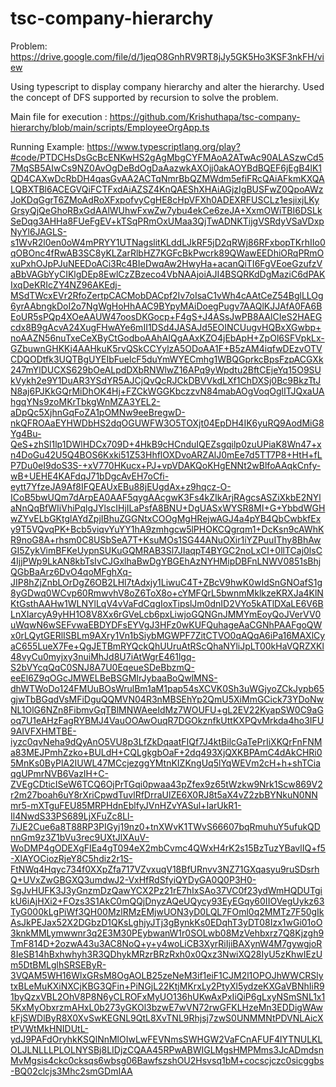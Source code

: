 # tsc-company-hierarchy

Problem: https://drive.google.com/file/d/1jeqO8GnhRV9RT8jJy5GK5Ho3KSF3nkFH/view 

Using typescript to display company hierarchy and alter the hierarchy. Used the concept of DFS supported by recursion to solve the problem.

Main file for execution : https://github.com/Krishuthapa/tsc-company-hierarchy/blob/main/scripts/EmployeeOrgApp.ts

Running Example: https://www.typescriptlang.org/play?#code/PTDCHsDsGcBcENKwHS2gAgMbgCYFMAoA2ATwAc90ALASzwCd57MqSB5AIwCs9NZ0AvOgDeBdOgDaAazwkAXOjj0akAOYBdBQEF6jEgB4lK1QD4CAXwDcRbDH4qasGvAA2ACTqNmrBbQZMWdm5efiFRcQAiAFkmKXQALQBXTBl6ACEGVQiFCTFxdAiAZSZ4KnQAEShXHAiAGjzIgBUSFwZ0QpoAWzJoKDqGgrT6ZMoAdRoXFxpofvyCgHE8cHpVFXh0ADEXRFUSCLz1esjixjLKyGrsyQjQeGhoRBxGdAAlWUhwFxwZw7ybu4ekCe6zeJA+XxmOWiTBI6DSLkSeDqg3AHHa8FUeFgEV+kTSqPRmOxUMaa3QjTwADNKTijgVSRdyVSaVDxpNyYl6JAGLS-s1WvR2l0en0oW4mPRYY1UTNagslitKLddLJkRF5jD2qRWj86RFxbopTKrhIIo0qOBOnc4fRwAB3SC8yKLZarRlbHZ7KGFcBkPwcrk89QWawEEDhiORqPRmOxuPxhOJpPJuNEEDoACi3Rc4BIeDwqAw2HwyHa+acanQiTI6FgVEoeGzufzVaBbVAGbYyCIKlgDEp8EwlCzZBzeco4VbNAAjoiAJI4BSQRKdDgMaziC6dPAKIxqDeKRIcZY4NZ96AKEdj-MSdTWcxEVr2RfoZertpCACMobDACpf2Iv7oIsaC1vWh4cAAtCeZ54BglLLOg6yrAAbngkDoI2o7NgWgHoHhAAC9BYpyMAiDoegPugv7AAQlKJJAfA0FA6BEoUR5sPQp4XOeAAUW47oosDKGocp+F4gS+J4ASsJwPB8AAlCIeS2HAEGcdx8B9gAcvA24XugFHwAYe6mII1DSd4JASAJd5EOINCUugvHQBxXGwbp+noAAZN56nuTxeCeXByCtGodboAAhAIQgAAxKZO4jEbApH+ZpOl6SFVpkLx-GZbuwnGHKKj4AAHkuK5rvQSkCCYylzA5ODoAA1F+B5zAM4iqfwDEzvOTVCDQODtfk3UQTBgUYEIbFuelcF5duYmWYECmhg1WBQGprkcBpsFzpACGXk247mYlDUCXS629bOeALpdDXbRNWlwZ16APq9yWpdtu2BftCEjeYq15O9SUkVykh2e9Y1DuAR3YSdYR5AJCjQvQcRJCkDBVVkdLXf1ChDXSj0Bc9BkzTtJN8aj6PJKkGQrMiDhOK4Hj+FZCkWGGKbczzvN84mabAOgVoqOglITJQxaUAhgqYNs9zoMKrTbkgWnMZA3YEL2-aDpQc5XjhnGqFoZA1pOMNw9eeBregwD-nkQFROAaEYHWDbHS2dqOGUWFW3O5TOXjt04EpDH4IK6yuRQ9AodMiG8Yg4Bu-QeS+zhSl1lp1DWlHDCx709D+4HkB9cHCnduIQEZsgqilp0zuUPiaK8Wn47+xn4DoGu42U5Q4BOS6Kxki51Z53HhflOXDvoARZAlJ0mEe7d5TT7P8+HtH+fLP7Du0eI9doS3S-+xV770HKucx+PJ+vpVDAKQoKHgENNt2wBlfoAAqkCnfy-wB+UEHE4KAFdqJ71bDgcAvEH7oCfi-eytt7YfzeJA9Af8IFQEAUxEBu88jEUgdAx+z9hqcz-O-ICoB5bwUQm7dArpEA0AAF5qygAAcgwK3Fs4kZIkArjRAgcsASZiXkbE2NYlaNnQqBfWIiVhiPqlgJYlscIHjILaPsfA8BNU+DgUASxWYSR8MI+G+YbbdWGHwZYvELbGKtglAYdZpjIBhuZGGNtxCOOgMgHRejwAGJ4a4pYB4QbCwbkfExy9T5VQvqPK+Bcb5viqvYuYY1hA9zmhgcw5lPHOKCQgrqm1+DcKsn9cAWhKR9noG8A+rhsm0C8USbSeA7T+KsuMOs1SG44ANuOXir1iYZPuuIThy8BhAwGI5ZykVimBFKeUypnSUKuGQMRAB3Sl7JIaqpT4BYGC2noLxCI+0llTCaj0lsC4IjjPWp9LkAN8kbTsIvCJGxlhaBwDgYBGEhAzNYHMipDBFnLNWV0851sBhjQGbBaArz6DvO4qoMFghXq-JIP8hZjZnbLOrDgZ6OB2LHl7tAdxjy1LiwuC4T+ZBcV9hwK0wIdSnGNOafS1g8yGDwq0WCvp60RmwvhV8oZ6ToX8o+cYMFQrL5bwnmMklkzeKRXJa4KlNKtGsthAAHw1WLNYlLqV4vVaFdCqgIoxTipslJm0dnID2VYo5kATlDXaLE6V6BLnXIarcyA9yHH1O8V8Xx6rGVeLcb6pxLiwjoGQNGnJMMYmEoyQoJVerVV0uWqwN6wSEFvwaEBDYDFsEYVgJ3HFz0wKUFQuhageAaCGNhPAAFgoQWx0rLQytGERlISBLm9AXry1Vn1bSiybMGWPF7ZitCTVO0qAQqA6iPa16MAXlCyaC655LueX7Fe+QgJETBmRYQckQhUUruAtRScQhaNYliJpLT00kHaVQRZXKl48vyCu0myjxy3nuiMhJd8U7iAtWgrE461lgq-S2bVYcqQqC0SNJ8A7U0EqeueSDeBbzmQ-eeEl6Z9qOGcJMWELBeBSGMIrJybaaBoQwlMNS-dhWTWoDo124FMUuBOsWrulBm1aM1pap54sXCVK0Sh3uWGjyoZCkJypb65gjwTbBGqdVsMFiDguQQMVN04R3nMBSEhYp2QmU5XiMmGCick73YDoNwNL1OlG6NZn8FibmvGqTBlMNWAeeIdMz7WOUFU+gL2EV22KyapSW0C9aGoq7U1eAHzFagRYBMJ4VauOOAwOuqR7DGOkznfkUttKXPQvMrkda4ho3IFU9AIVFXHMTBE-iyzc0qvNeha9dQyAnO5VU8p3LfZkDqaatFIQf7J4ktBilcGaTePrIiXKQrFnFNMa83MEJPmhZzko+BULdH+CQLgkgbOaF+2dq493XjQXKBPAmC4dAkCHRi05MnKs0ByPlA2IUWL47MCcjezggYMtnKIZKngUq5lYqWEVm2cH+h+shTCiaqgUPmrNVB6VazIH+C-ZVEgCDticISeW6TCQ6OjPrTGqi0pwaa43pZfex9z65tWzkw9Nrk1Scw869V2r2m27boah6uY8rXriCpwdTuvlRfDrraUlZE6X0RJ8t5aX4vZ2zbBYNkuN0NNmr5-mXTguFEU85MRPHdnEblfyJVnHZvYASul+IarUkR1-Il4NwdS33PS689LjXFuZc8Ll-7iJE2Cue6a8T88RP3PIGyj19nz0+tnXWvK1TWvS66607bqRmuhuY5ufukQDnnGm9z3Z1bVu3rec9UXtJlXAuV-WoDMP4gODEXgFIEa4gT094eX2mbCvmc4QWxH4rK2s15BzTuzYBavlIQ+f5-XlAYOCiozRjeY8C5hdiz2r1S-FtNWq4Hqyc734f0XXpZfa717VZvxuqV18BfURnvv3NZ71GXqasyu9ruSDsrhQ+UVxZwGBGXQ3umdwJ2-VxHfRdSfyiQYDyGA0Q0P3H0-SgJvHUFK3J3yGnzmDzQawYCX2Pz21rE7hIxSAo37VC0f23ydWmHQDUTgikU6iAjHXi2+FOzs3S1AkC0mQQjDnyzAQeUQycy93EyEGqy60IIOVegUykz63TyG000kLgPiWf3QH00MzlRMzEMjwUON3yD0LQL7FOml0q2MMTz7F50gIkAsJkPEJax52X2DGbzD1QKsLghjyJTj3gBynkKs0EDqhT3yDT08Izx1wGi01oO3knkMMLymwwnr3q2E3M30PEybwanW1r0SOLwb08MzVehbxrz7Q8Kjzgh9TmF814D+2ozwA43u3AC8NoQ+y+y4woLiCB3XyrRiIjiBAXynW4M7gywgjoR8IeSB14hBxhwhyh3R3QDhykMRzrBRzRxh0x0Qxz3NwiXQ28IyU5zKhwIEzUm5DtBMLglhSRSEByR-3VQAM5WH16WlxGRsM8OgAOLB25zeNeM3if1eiF1CJM2l1OPOJhWWCRSlytxBLeMuKXiNXCjKBG3QFin+PiNGjL22KtjMKrxLy2PtyXl5ydzeKXGaVBNhIiR91byQzxVBL2OhV8P8N6yCLROFxMyUO136hUKwAxPxIiQiP6gLxyNSmSNL1x15KxMyObxrzmAHxL0b273yGKOl3bzwE7wVN72rwGFKLHzeMn3EDDigWAwkFjSWDlByR8X0XvSwKEGNL9QtL8XvTNL9Rhjsj7zwS0UNMMNtPDVNLAicXtPVWtMkHNIDUtL-ydJ9PAFdOryhkKSQlNnMlOIwLwFEVNmsSWHGW2VaFCnAFUF4lYTNULKLOLJLNLLLPLOLNYSBj8LIDjzCQAA45RPwABWIGLMgsHMPMms3JcADmdsnMvMgsis4ckc0cksqs6wbsg06BawfszshOU2Hsvsq1bM+cocscjczc0sicggbs-BQ02clcjs3Mhc2smGDmIAA
